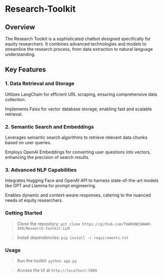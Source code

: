# Research-Toolkit

## Overview 
The Research Toolkit is a sophisticated chatbot designed specifically for equity researchers. It combines advanced technologies and models to streamline the research process, from data extraction to natural language understanding.


## Key Features
### 1. Data Retrieval and Storage

Utilizes LangChain for efficient URL scraping, ensuring comprehensive data collection.

Implements Faiss for vector database storage, enabling fast and scalable retrieval.

### 2. Semantic Search and Embeddings

Leverages semantic search algorithms to retrieve relevant data chunks based on user queries.

Employs OpenAI Embeddings for converting user questions into vectors, enhancing the precision of search results.

### 3. Advanced NLP Capabilities

Integrates Hugging Face and OpenAI API to harness state-of-the-art models like GPT and Llamma for prompt engineering.

Enables dynamic and context-aware responses, catering to the nuanced needs of equity researchers.


### Getting Started

> Clone the repository: ```git clone https://github.com/THARUNESHWAR-369/Research-Toolkit-LLM```

> Install dependencies: ```pip install -r requirements.txt```

### Usage

> Run the toolkit: ```python app.py```

> Access the UI at ```http://localhost:5000```